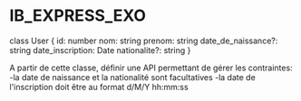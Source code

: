 # IB_EXPRESS_EXO

class User {
    id: number
    nom: string
    prenom: string
    date_de_naissance?: string
    date_inscription: Date
    nationalite?: string
}

A partir de cette classe, définir une API permettant de gérer les
contraintes:
-la date de naissance et la nationalité sont facultatives
-la date de l'inscription doit être au format d/M/Y hh:mm:ss
